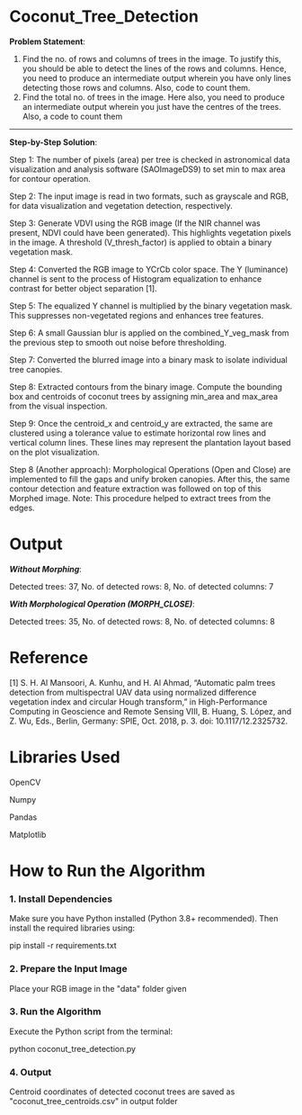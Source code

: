 # Coconut_Tree_Detection

**Problem Statement**:
1.	Find the no. of rows and columns of trees in the image. To justify this, you should be able to detect the lines of the rows and columns. Hence, you need to produce an intermediate output wherein you have only lines detecting those rows and columns. Also, code to count them.
2.	Find the total no. of trees in the image. Here also, you need to produce an intermediate output wherein you just have the centres of the trees. Also, a code to count them
------------------------
**Step-by-Step Solution**:

Step 1: The number of pixels (area) per tree is checked in astronomical data visualization and analysis software (SAOImageDS9) to set min to max area for contour operation.

Step 2: The input image is read in two formats, such as grayscale and RGB, for data visualization and vegetation detection, respectively.

Step 3: Generate VDVI using the RGB image (If the NIR channel was present, NDVI could have been generated). This highlights vegetation pixels in the image. A threshold (V_thresh_factor) is applied to obtain a binary vegetation mask. 

Step 4: Converted the RGB image to YCrCb color space. The Y (luminance) channel is sent to the process of Histogram equalization to enhance contrast for better object separation [1].

Step 5: The equalized Y channel is multiplied by the binary vegetation mask. This suppresses non-vegetated regions and enhances tree features.

Step 6: A small Gaussian blur is applied on the combined_Y_veg_mask from the previous step to smooth out noise before thresholding.

Step 7: Converted the blurred image into a binary mask to isolate individual tree canopies.

Step 8: Extracted contours from the binary image. Compute the bounding box and centroids of coconut trees by assigning min_area and max_area from the visual inspection.

Step 9: Once the centroid_x and centroid_y are extracted, the same are clustered using a tolerance value to estimate horizontal row lines and vertical column lines. These lines may represent the plantation layout based on the plot visualization. 

Step 8 (Another approach): Morphological Operations (Open and Close) are implemented to fill the gaps and unify broken canopies. After this, the same contour detection and feature extraction was followed on top of this Morphed image. 
Note: This procedure helped to extract trees from the edges.

# Output 

***Without Morphing***:

Detected trees: 37, 
No. of detected rows: 8, 
No. of detected columns: 7

***With Morphological Operation (MORPH_CLOSE)***:

Detected trees: 35, 
No. of detected rows: 8, 
No. of detected columns: 8

# Reference

[1]	S. H. Al Mansoori, A. Kunhu, and H. Al Ahmad, “Automatic palm trees detection from multispectral UAV data using normalized difference vegetation index and circular Hough transform,” in High-Performance Computing in Geoscience and Remote Sensing VIII, B. Huang, S. López, and Z. Wu, Eds., Berlin, Germany: SPIE, Oct. 2018, p. 3. doi: 10.1117/12.2325732.


# Libraries Used

OpenCV

Numpy

Pandas

Matplotlib

# How to Run the Algorithm
### 1. Install Dependencies
Make sure you have Python installed (Python 3.8+ recommended). Then install the required libraries using:

pip install -r requirements.txt

### 2. Prepare the Input Image

Place your RGB image in the "data" folder given

### 3. Run the Algorithm

Execute the Python script from the terminal:

python coconut_tree_detection.py

### 4. Output

Centroid coordinates of detected coconut trees are saved as "coconut_tree_centroids.csv" in output folder
